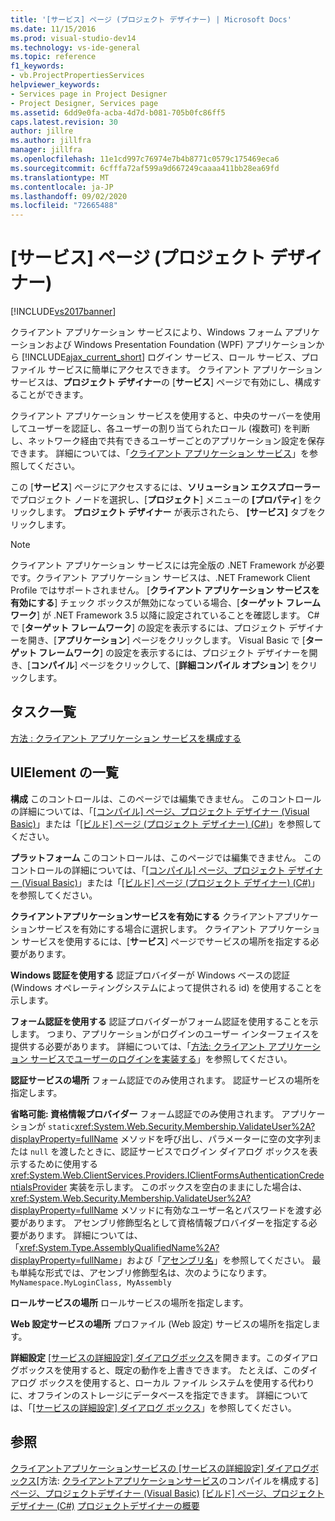 ```yaml
---
title: '[サービス] ページ (プロジェクト デザイナー) | Microsoft Docs'
ms.date: 11/15/2016
ms.prod: visual-studio-dev14
ms.technology: vs-ide-general
ms.topic: reference
f1_keywords:
- vb.ProjectPropertiesServices
helpviewer_keywords:
- Services page in Project Designer
- Project Designer, Services page
ms.assetid: 6dd9e0fa-acba-4d7d-b081-705b0fc86ff5
caps.latest.revision: 30
author: jillre
ms.author: jillfra
manager: jillfra
ms.openlocfilehash: 11e1cd997c76974e7b4b8771c0579c175469eca6
ms.sourcegitcommit: 6cfffa72af599a9d667249caaaa411bb28ea69fd
ms.translationtype: MT
ms.contentlocale: ja-JP
ms.lasthandoff: 09/02/2020
ms.locfileid: "72665488"
---
```

# <a name="services-page-project-designer"></a>[サービス] ページ (プロジェクト デザイナー)
[!INCLUDE[vs2017banner](../../includes/vs2017banner.md)]

クライアント アプリケーション サービスにより、Windows フォーム アプリケーションおよび Windows Presentation Foundation (WPF) アプリケーションから [!INCLUDE[ajax_current_short](../../includes/ajax-current-short-md.md)] ログイン サービス、ロール サービス、プロファイル サービスに簡単にアクセスできます。 クライアント アプリケーション サービスは、**プロジェクト デザイナー**の [**サービス**] ページで有効にし、構成することができます。

 クライアント アプリケーション サービスを使用すると、中央のサーバーを使用してユーザーを認証し、各ユーザーの割り当てられたロール (複数可) を判断し、ネットワーク経由で共有できるユーザーごとのアプリケーション設定を保存できます。 詳細については、「[クライアント アプリケーション サービス](https://msdn.microsoft.com/library/1487d8df-089e-4f21-abfb-a791a652b58e)」を参照してください。

 この [**サービス**] ページにアクセスするには、**ソリューション エクスプローラー**でプロジェクト ノードを選択し、[**プロジェクト**] メニューの **[プロパティ**] をクリックします。 **プロジェクト デザイナー** が表示されたら、 **[サービス]** タブをクリックします。

> [!NOTE]
> クライアント アプリケーション サービスには完全版の .NET Framework が必要です。クライアント アプリケーション サービスは、.NET Framework Client Profile ではサポートされません。 [**クライアント アプリケーション サービスを有効にする**] チェック ボックスが無効になっている場合、[**ターゲット フレームワーク**] が .NET Framework 3.5 以降に設定されていることを確認します。 C# で [**ターゲット フレームワーク**] の設定を表示するには、プロジェクト デザイナーを開き、[**アプリケーション**] ページをクリックします。 Visual Basic で [**ターゲット フレームワーク**] の設定を表示するには、プロジェクト デザイナーを開き、[**コンパイル**] ページをクリックして、[**詳細コンパイル オプション**] をクリックします。

## <a name="task-list"></a>タスク一覧
 [方法 : クライアント アプリケーション サービスを構成する](https://msdn.microsoft.com/library/34a8688a-a32c-40d3-94be-c8e610c6a4e8)

## <a name="uielement-list"></a>UIElement の一覧
 **構成** このコントロールは、このページでは編集できません。 このコントロールの詳細については、「[[コンパイル] ページ、プロジェクト デザイナー (Visual Basic)](../../ide/reference/compile-page-project-designer-visual-basic.md)」または「[[ビルド] ページ (プロジェクト デザイナー) (C#)](../../ide/reference/build-page-project-designer-csharp.md)」を参照してください。

 **プラットフォーム** このコントロールは、このページでは編集できません。 このコントロールの詳細については、「[[コンパイル] ページ、プロジェクト デザイナー (Visual Basic)](../../ide/reference/compile-page-project-designer-visual-basic.md)」または「[[ビルド] ページ (プロジェクト デザイナー) (C#)](../../ide/reference/build-page-project-designer-csharp.md)」を参照してください。

 **クライアントアプリケーションサービスを有効にする** クライアントアプリケーションサービスを有効にする場合に選択します。 クライアント アプリケーション サービスを使用するには、[**サービス**] ページでサービスの場所を指定する必要があります。

 **Windows 認証を使用する** 認証プロバイダーが Windows ベースの認証 (Windows オペレーティングシステムによって提供される id) を使用することを示します。

 **フォーム認証を使用する** 認証プロバイダーがフォーム認証を使用することを示します。 つまり、アプリケーションがログインのユーザー インターフェイスを提供する必要があります。 詳細については、「[方法: クライアント アプリケーション サービスでユーザーのログインを実装する](https://msdn.microsoft.com/library/5431a671-eb02-4e18-a651-24764fccec9a)」を参照してください。

 **認証サービスの場所** フォーム認証でのみ使用されます。 認証サービスの場所を指定します。

 **省略可能: 資格情報プロバイダー** フォーム認証でのみ使用されます。 アプリケーションが `static`<xref:System.Web.Security.Membership.ValidateUser%2A?displayProperty=fullName> メソッドを呼び出し、パラメーターに空の文字列または `null` を渡したときに、認証サービスでログイン ダイアログ ボックスを表示するために使用する <xref:System.Web.ClientServices.Providers.IClientFormsAuthenticationCredentialsProvider> 実装を示します。 このボックスを空白のままにした場合は、<xref:System.Web.Security.Membership.ValidateUser%2A?displayProperty=fullName> メソッドに有効なユーザー名とパスワードを渡す必要があります。 アセンブリ修飾型名として資格情報プロバイダーを指定する必要があります。 詳細については、「<xref:System.Type.AssemblyQualifiedName%2A?displayProperty=fullName>」および「[アセンブリ名](https://msdn.microsoft.com/library/8f8c2c90-f15d-400e-87e7-a757e4f04d0e)」を参照してください。 最も単純な形式では、アセンブリ修飾型名は、次のようになります。`MyNamespace.MyLoginClass, MyAssembly`

 **ロールサービスの場所** ロールサービスの場所を指定します。

 **Web 設定サービスの場所** プロファイル (Web 設定) サービスの場所を指定します。

 **詳細設定** [ [サービスの詳細設定] ダイアログボックス](../../ide/reference/advanced-settings-for-services-dialog-box.md)を開きます。このダイアログボックスを使用すると、既定の動作を上書きできます。 たとえば、このダイアログ ボックスを使用すると、ローカル ファイル システムを使用する代わりに、オフラインのストレージにデータベースを指定できます。 詳細については、「[[サービスの詳細設定] ダイアログ ボックス](../../ide/reference/advanced-settings-for-services-dialog-box.md)」を参照してください。

## <a name="see-also"></a>参照
 [クライアントアプリケーションサービス](https://msdn.microsoft.com/library/1487d8df-089e-4f21-abfb-a791a652b58e)[の [サービスの詳細設定] ダイアログボックス](../../ide/reference/advanced-settings-for-services-dialog-box.md)[方法: [クライアントアプリケーションサービス](https://msdn.microsoft.com/library/34a8688a-a32c-40d3-94be-c8e610c6a4e8)のコンパイルを構成する][ページ、プロジェクトデザイナー (Visual Basic)](../../ide/reference/compile-page-project-designer-visual-basic.md) [[ビルド] ページ、プロジェクトデザイナー (C#)](../../ide/reference/build-page-project-designer-csharp.md) [プロジェクトデザイナーの概要](https://msdn.microsoft.com/898dd854-c98d-430c-ba1b-a913ce3c73d7)
